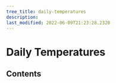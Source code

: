 ```yaml
---
tree_title: daily-temperatures
description: 
last_modified: 2022-06-09T21:23:28.2328
---
```


# Daily Temperatures

## Contents
